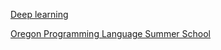 [Deep learning](https://classroom.udacity.com/courses/ud730)

[Oregon Programming Language Summer School](https://www.cs.uoregon.edu/research/summerschool/archives.html)
